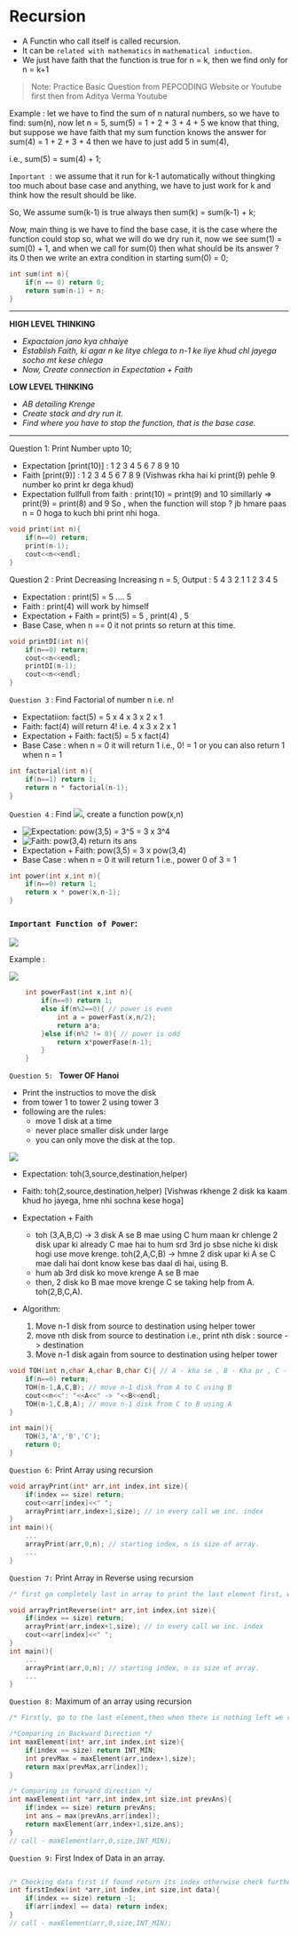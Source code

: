 # Recursion
- A Functin who call itself is called recursion.
- It can be `related with mathematics` in `mathematical induction`.
- We just have faith that the function is true for n = k, then we find only for n = k+1

> Note: Practice Basic Question from PEPCODING Website or Youtube first then from Aditya Verma Youtube

Example : let we have to find the sum of n natural numbers, so we have to find: sum(n),
now let n = 5, sum(5)  = 1 + 2 + 3 + 4 + 5
we know that thing, but suppose we have faith that my sum function knows the answer for sum(4) = 1 + 2 + 3 + 4 then we have to just add 5 in sum(4),

i.e., sum(5) = sum(4) + 1; 

`Important :` we assume that it run for k-1 automatically without thingking too much about base case and anything, we have to just work for k and think how the result should be like.

So, We assume sum(k-1) is true always
then sum(k) = sum(k-1) + k;

*Now,* main thing is we have to find the base case, it is the case where the function could stop so, what we will do we dry run it, now we see  sum(1) = sum(0) + 1, and when we call for sum(0) then what should be its answer ? its 0 then we write an extra condition in starting sum(0) = 0;

```cpp
int sum(int n){
    if(n == 0) return 0;
    return sum(n-1) + n;
}
```
****
**HIGH LEVEL THINKING**
- *Expactaion jano kya chhaiye*
- *Establish Faith, ki agar n ke litye chlega to n-1 ke liye khud chl jayega socho mt kese chlega*
- *Now, Create connection in Expectation + Faith*

**LOW LEVEL THINKING**
- *AB detailing Krenge*
- *Create stack and dry run it.*
- *Find where you have to stop the function, that is the base case.*
****

Question 1: Print Number upto 10;

- Expectation [print(10)] : 1 2 3 4 5 6 7 8 9 10
- Faith [print(9)] : 1 2 3 4 5 6 7 8 9 (Vishwas rkha hai ki print(9) pehle 9 number ko print kr dega khud)
- Expectation fullfull from faith : 
    print(10) = print(9) and 10
    simillarly => print(9) = print(8) and 9
So , when the function will stop ?  jb hmare paas n = 0 hoga to kuch bhi print nhi hoga.

```cpp
void print(int n){
    if(n==0) return;
    print(n-1);
    cout<<n<<endl;
}
```

Question 2 : Print Decreasing Increasing
n = 5, Output : 5 4 3 2 1 1 2 3 4 5

- Expectation : print(5) = 5 .... 5
- Faith : print(4) will work by himself
- Expectation + Faith = print(5) = 5 , print(4) , 5
- Base Case, when n == 0 it not prints so return at this time.

```cpp
void printDI(int n){
    if(n==0) return;
    cout<<n<<endl;
    printDI(n-1);
    cout<<n<<endl;
}
```
`Question 3` : Find Factorial of number n i.e. n!

- Expectatiion: fact(5) = 5 x 4 x 3 x 2 x 1
- Faith: fact(4) will return 4! i.e. 4 x 3 x 2 x 1
- Expectation + Faith: fact(5) = 5 x fact(4)
- Base Case : when n = 0 it will return 1 i.e., 0! = 1 or you can also return 1 when n = 1

```cpp
int factorial(int n){
    if(n==1) return 1;
    return n * factorial(n-1);
}
```
`Question 4` : Find ![](http://www.sciweavers.org/upload/Tex2Img_1637398319/render.png), create a function pow(x,n)

-  ![Expectation: pow(3,5) = 3^5 = 3 x 3^4](http://www.sciweavers.org/upload/Tex2Img_1637398535/render.png)
- ![Faith: pow(3,4) return its ans](http://www.sciweavers.org/upload/Tex2Img_1637398617/render.png)
- Expectation + Faith: pow(3,5) = 3 x pow(3,4)
- Base Case : when n = 0 it will return 1 i.e., power 0 of 3 = 1

```cpp
int power(int x,int n){
    if(n==0) return 1;
    return x * power(x,n-1);
}
```

### `Important Function of Power`:

![](http://www.sciweavers.org/upload/Tex2Img_1637399250/render.png)

Example  : 

![](http://www.sciweavers.org/upload/Tex2Img_1637399397/render.png)

```cpp
    int powerFast(int x,int n){
        if(n==0) return 1;
        else if(n%2==0){ // power is even
            int a = powerFast(x,n/2);
            return a*a;
        }else if(n%2 != 0){ // power is odd
            return x*powerFase(n-1);
        }
    }
```

`Question 5: ` **Tower OF Hanoi**

- Print the instructios to move the disk
- from tower 1 to tower 2 using tower 3
- following are the rules:
    - move 1 disk at a time
    - never place smaller disk under large
    - you can only move the disk at the top.

![](https://www.tutorialspoint.com/data_structures_algorithms/images/tower_of_hanoi.gif)

- Expectation: toh(3,source,destination,helper)
- Faith: toh(2,source,destination,helper) [Vishwas rkhenge 2 disk ka kaam khud ho jayega, hme nhi sochna kese hoga]
- Expectation + Faith
    - toh (3,A,B,C) -> 3 disk A se B mae using C
    hum maan kr chlenge 2 disk upar ki already C mae hai to hum srd 3rd jo sbse niche ki disk hogi use move krenge.
    toh(2,A,C,B) -> hmne 2 disk upar ki A se C mae dali hai dont know kese bas daal di hai, using B.
    - hum ab 3rd disk ko move krenge A se B mae
    - then, 2 disk ko B mae move krenge C se taking help from A. toh(2,B,C,A).
    
- Algorithm:
    1. Move n-1 disk from source to destination using helper tower
    2. move nth disk from source to destination i.e., print nth disk : source -> destination
    3. Move n-1 disk again from source to destination using helper tower

```cpp
void TOH(int n,char A,char B,char C){ // A - kha se , B - Kha pr , C - Helper tower
    if(n==0) return;
    TOH(n-1,A,C,B); // move n-1 disk from A to C using B
    cout<<n<<": "<<A<<" -> "<<B<<endl;
    TOH(n-1,C,B,A); // move n-1 disk from C to B using A
}

int main(){
    TOH(3,'A','B','C');
    return 0;
}
```

`Question 6:` Print Array using recursion
```cpp
void arrayPrint(int* arr,int index,int size){
    if(index == size) return;
    cout<<arr[index]<<" ";
    arrayPrint(arr,index+1,size); // in every call we inc. index
}
int main(){
    ...
    arrayPrint(arr,0,n); // starting index, n is size of array.
    ...
}
```

`Question 7:` Print Array in Reverse using recursion
```cpp
/* first go completely last in array to print the last element first, when returning just print the current index element.*/

void arrayPrintReverse(int* arr,int index,int size){
    if(index == size) return;
    arrayPrint(arr,index+1,size); // in every call we inc. index
    cout<<arr[index]<<" "; 
}
int main(){
    ...
    arrayPrint(arr,0,n); // starting index, n is size of array.
    ...
}
```
`Question 8:` Maximum of an array using recursion
```cpp
/* Firstly, go to the last element,then when there is nothing left we return -infinity because in iteration when we find max, we initialize a number to some negative number, then start comparing*/

/*Comparing in Backward Direction */
int maxElement(int* arr,int index,int size){
    if(index == size) return INT_MIN;
    int prevMax = maxElement(arr,index+1,size);
    return max(prevMax,arr[index]);
}

/* Comparing in forward direction */
int maxElement(int *arr,int index,int size,int prevAns){
    if(index == size) return prevAns;
    int ans = max(prevAns,arr[index]);
    return maxElement(arr,index+1,size,ans);
}
// call - maxElement(arr,0,size,INT_MIN);
```
`Question 9:` First Index of Data in an array.
```cpp

/* Checking data first if found return its index otherwise check further in array */
int firstIndex(int *arr,int index,int size,int data){
    if(index == size) return -1;
    if(arr[index] == data) return index;
}
// call - maxElement(arr,0,size,INT_MIN);
```
